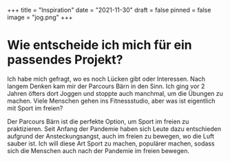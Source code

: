 +++
title = "Inspiration"
date = "2021-11-30"
draft = false
pinned = false
image = "jog.png"
+++
# **Wie entscheide ich mich für ein passendes Projekt?**

Ich habe mich gefragt, wo es noch Lücken gibt oder Interessen. Nach langem Denken kam mir der Parcours Bärn in den Sinn. Ich ging vor 2 Jahren öfters dort Joggen und stoppte auch manchmal, um die Übungen zu machen. Viele Menschen gehen ins Fitnessstudio, aber was ist eigentlich mit Sport im freien? 

Der Parcours Bärn ist die perfekte Option, um Sport im freien zu praktizieren. Seit Anfang der Pandemie haben sich Leute dazu entschieden aufgrund der Ansteckungsangst, auch im freien zu bewegen, wo die Luft sauber ist. Ich will diese Art Sport zu machen, populärer machen, sodass sich die Menschen auch nach der Pandemie im freien bewegen.